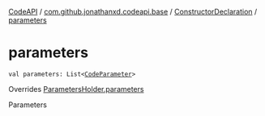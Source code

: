 [CodeAPI](../../index.md) / [com.github.jonathanxd.codeapi.base](../index.md) / [ConstructorDeclaration](index.md) / [parameters](.)

# parameters

`val parameters: List<`[`CodeParameter`](../-code-parameter/index.md)`>`

Overrides [ParametersHolder.parameters](../-parameters-holder/parameters.md)

Parameters

